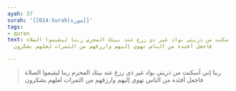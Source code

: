 ```yaml
---
ayah: 37
surah: '[[014-Surah|سورة]]'
tags:
- quran
text: ربنا إني أسكنت من ذريتي بواد غير ذي زرع عند بيتك المحرم ربنا ليقيموا الصلاة
  فاجعل أفئدة من الناس تهوي إليهم وارزقهم من الثمرات لعلهم يشكرون

---
```

> ربنا إني أسكنت من ذريتي بواد غير ذي زرع عند بيتك المحرم ربنا ليقيموا الصلاة فاجعل أفئدة من الناس تهوي إليهم وارزقهم من الثمرات لعلهم يشكرون
